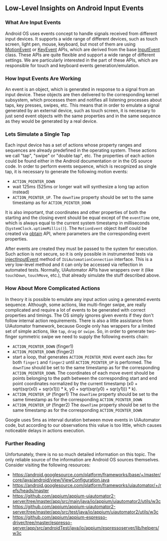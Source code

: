 ## Low-Level Insights on Android Input Events


### What Are Input Events

Android OS uses events concept to handle signals received from different input devices.
It supports a wide range of different devices, such as touch screen, light pen, mouse, keyboard,
but most of them are using [MotionEvent](https://developer.android.com/reference/android/view/MotionEvent) or [KeyEvent](https://developer.android.com/reference/android/view/KeyEvent) APIs, which are derived from the base [InputEvent](https://developer.android.com/reference/android/view/InputEvent) class. These APIs are quite flexible and support a wide range of different settings.
We are particularly interested in the part of these APIs, which are responsible for touch and
keyboard events generation/emulation.


### How Input Events Are Working

An event is an object, which is generated in response to a signal from an input device.
These objects are then delivered to the corresponding kernel subsystem, which processes them
and notifies all listening processes about taps, key presses, swipes, etc.
This means that in order to emulate a signal generated by
an external device, such as touch screen, it is necessary to just send event objects with
the same properties and in the same sequence as they would be generated by a real device.


### Lets Simulate a Single Tap

Each input device has a set of actions whose property ranges and sequences are already predefined
in the operating system. These actions we call "tap", "swipe" or "double tap", etc. The properties
of each action could be found either in the Android documentation or in the OS source code.
In order to perform events sequence, which is recognized as single tap, it is necessary to generate
the following motion events:
 - `ACTION_POINTER_DOWN`
 - wait 125ms (525ms or longer wait will synthesize a long tap action instead)
 - `ACTION_POINTER_UP`. The `downTime` property should be set to the same timestamp as for `ACTION_POINTER_DOWN`

It is also important, that coordinates and other properties of both the starting and the closing event should be equal except of the `eventTime` one, which is always equal to the current system timestamp in milliseconds (`SystemClock.uptimeMillis()`).
The `MotionEvent` object itself could be created via [obtain](https://developer.android.com/reference/android/view/MotionEvent#obtain(long,%20long,%20int,%20float,%20float,%20int)) API, where parameters are the corresponding event properties.

After events are created they must be passed to the system for execution.
Such action is not secure, so it is only possible in instrumented tests via [injectInputEvent](https://android.googlesource.com/platform/frameworks/base/+/master/core/java/android/app/IUiAutomationConnection.aidl) method of `IUiAutomationConnection` interface.
This is a very low-level method and it can only be accessed via reflection in automated tests.
Normally, UiAutomator APIs have wrappers over it (like `touchDown`, `touchMove`, etc.), that already simulate the stuff described above.


### How About More Complicated Actions

In theory it is possible to emulate any input action using a generated events sequence.
Although, some actions, like multi-finger swipe,
are really complicated and require a lot of events to be generated
with correct properties and timings. The OS simply ignores given events if they don't follow
internal action requirements. There is also a little assistance from UiAutomator framework,
because Google only has wrappers for a limited set of simple actions, like `tap`, `drag` or `swipe`.
So, in order to generate two-finger symmetric swipe we need to supply the following events chain:
 - `ACTION_POINTER_DOWN` (finger1)
 - `ACTION_POINTER_DOWN` (finger2)
 - start a loop, that generates `ACTION_POINTER_MOVE` event each `20ms` for both `finger1` and `finger2` until `ACTION_POINTER_UP` is performed. The `downTime` should be set to the same timestamp as for the corresponding `ACTION_POINTER_DOWN`. The coordinates of each move event should be points belonging to the path between the corresponding start and end point coordinates normalized by the current timestamp (x0 + sqrt(sqr(x0) + sqr(x1))) * k, y0 + sqrt(sqr(y0) + sqr(y1))) * k).
 - `ACTION_POINTER_UP` (finger1) The `downTime` property should be set to the same timestamp as for the corresponding `ACTION_POINTER_DOWN`
 - `ACTION_POINTER_UP` (finger2) The `downTime` property should be set to the same timestamp as for the corresponding `ACTION_POINTER_DOWN`

Google uses 5ms as interval duration between move events in UiAutomator code,
but according to our observations this value is too little,
which causes noticeable delays in actions execution.


### Further Reading

Unfortunately, there is no so much detailed information on this topic. The only reliable source
of the information are Android OS sources themselves. Consider visiting the following resources:

- https://android.googlesource.com/platform/frameworks/base/+/master/core/java/android/view/ViewConfiguration.java
- https://android.googlesource.com/platform/frameworks/uiautomator/+/refs/heads/master
- https://github.com/appium/appium-uiautomator2-server/tree/master/app/src/main/java/io/appium/uiautomator2/utils/w3c
- https://github.com/appium/appium-uiautomator2-server/tree/master/app/src/test/java/io/appium/uiautomator2/utils/w3c
- https://github.com/appium/appium-espresso-driver/tree/master/espresso-server/app/src/androidTest/java/io/appium/espressoserver/lib/helpers/w3c

